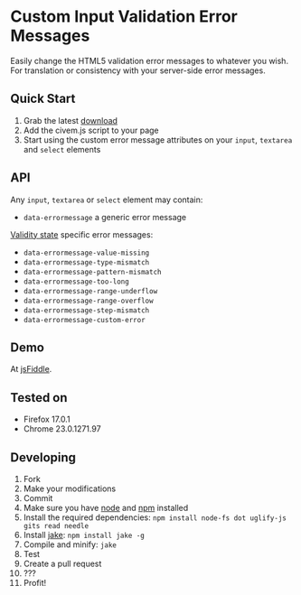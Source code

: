 # Custom Input Validation Error Messages

Easily change the HTML5 validation error messages to whatever you wish. For translation or consistency with your server-side error messages.

## Quick Start

1. Grab the latest [download](https://github.com/javanto/civem.js/downloads)
1. Add the civem.js script to your page 
1. Start using the custom error message attributes on your `input`, `textarea` and `select` elements

## API

Any `input`, `textarea` or `select` element may contain:

* `data-errormessage` a generic error message

[Validity state](http://dev.w3.org/html5/spec/constraints.html#validitystate) specific error messages:

* `data-errormessage-value-missing`
* `data-errormessage-type-mismatch`
* `data-errormessage-pattern-mismatch`
* `data-errormessage-too-long`
* `data-errormessage-range-underflow`
* `data-errormessage-range-overflow`
* `data-errormessage-step-mismatch`
* `data-errormessage-custom-error`

## Demo

At [jsFiddle](http://jsfiddle.net/hleinone/njSbH/).

## Tested on

* Firefox 17.0.1
* Chrome 23.0.1271.97

## Developing

1. Fork
1. Make your modifications
1. Commit
1. Make sure you have [node](http://nodejs.org/) and [npm](http://npmjs.org/) installed
1. Install the required dependencies: `npm install node-fs dot uglify-js gits read needle`
1. Install [jake](https://github.com/mde/jake): `npm install jake -g`
1. Compile and minify: `jake` 
1. Test
1. Create a pull request
1. ???
1. Profit!
